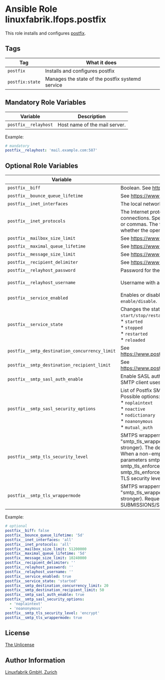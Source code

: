 # Ansible Role linuxfabrik.lfops.postfix

This role installs and configures [postfix](https://www.postfix.org/).


## Tags

| Tag             | What it does                                     |
| ---             | ------------                                     |
| `postfix`       | Installs and configures postfix                  |
| `postfix:state` | Manages the state of the postfix systemd service |


## Mandatory Role Variables

| Variable                      | Description                              |
| --------                      | -----------                              |
| `postfix__relayhost`          | Host name of the mail server.            |

Example:
```yaml
# mandatory
postfix__relayhost: 'mail.example.com:587'
```


## Optional Role Variables

| Variable | Description | Default Value |
| -------- | ----------- | ------------- |
| `postfix__biff` | Boolean. See https://www.postfix.org/postconf.5.html#biff | `false` |
| `postfix__bounce_queue_lifetime` | See https://www.postfix.org/postconf.5.html#bounce_queue_lifetime | `'5d'` |
| `postfix__inet_interfaces` | The local network interface addresses that this mail system receives mail on. | `'127.0.0.1'` |
| `postfix__inet_protocols` | The Internet protocols Postfix will attempt to use when making or accepting connections. Specify one or more of `ipv4` or `ipv6`, separated by whitespace or commas. The form `all` is equivalent to `ipv4, ipv6` or `ipv4`, depending on whether the operating system implements IPv6. | `'all'` |
| `postfix__mailbox_size_limit` | See https://www.postfix.org/postconf.5.html#mailbox_size_limit | `51200000` |
| `postfix__maximal_queue_lifetime` | See https://www.postfix.org/postconf.5.html#maximal_queue_lifetime | `'5d'` |
| `postfix__message_size_limit` | See https://www.postfix.org/postconf.5.html#message_size_limit | `10240000` |
| `postfix__recipient_delimiter` | See https://www.postfix.org/postconf.5.html#recipient_delimiter | `''` |
| `postfix__relayhost_password` | Password for the specified user | `''` |
| `postfix__relayhost_username` | Username with access to the mail server. | `'{{ mailto_root__from }}'` |
| `postfix__service_enabled` | Enables or disables the postfix service, analogous to `systemctl enable/disable`. | `true` |
| `postfix__service_state` | Changes the state of the postfix service, analogous to `systemctl start/stop/restart/reload`. Possible options:<br> * `started`<br> * `stopped`<br> * `restarted`<br> * `reloaded` | `'started'` |
| `postfix__smtp_destination_concurrency_limit` | See https://www.postfix.org/postconf.5.html#smtp_destination_concurrency_limit | `20` |
| `postfix__smtp_destination_recipient_limit` | See https://www.postfix.org/postconf.5.html#smtp_destination_recipient_limit | `50` |
| `postfix__smtp_sasl_auth_enable` | Enable SASL authentication in the Postfix SMTP client. By default, the Postfix SMTP client uses no authentication. | `true` |
| `postfix__smtp_sasl_security_options` | List of Postfix SMTP client SASL security options, separated by commas. Possible options:<br>* `noplaintext`<br>* `noactive`<br>* `nodictionary`<br>* `noanonymous`<br>* `mutual_auth` | `['noplaintext', 'noanonymous']` |
| `postfix__smtp_tls_security_level`| SMTPS wrappermode (TCP port 465) requires setting "smtp_tls_wrappermode = yes", and "smtp_tls_security_level = encrypt" (or stronger). The default SMTP TLS security level for the Postfix SMTP client. When a non-empty value is specified, this overrides the obsolete parameters smtp_use_tls, smtp_enforce_tls, and smtp_tls_enforce_peername; when no value is specified for smtp_tls_enforce_peername or the obsolete parameters, the default SMTP TLS security level is none. | unset |
| `postfix__smtp_tls_wrappermode` | SMTPS wrappermode (TCP port 465) requires setting "smtp_tls_wrappermode = yes", and "smtp_tls_security_level = encrypt" (or stronger). Request that the Postfix SMTP client connects using the SUBMISSIONS/SMTPS protocol instead of using the STARTTLS command. | `false` |

Example:
```yaml
# optional
postfix__biff: false
postfix__bounce_queue_lifetime: '5d'
postfix__inet_interfaces: 'all'
postfix__inet_protocols: 'all'
postfix__mailbox_size_limit: 51200000
postfix__maximal_queue_lifetime: '5d'
postfix__message_size_limit: 10240000
postfix__recipient_delimiter: ''
postfix__relayhost_password: ''
postfix__relayhost_username: ''
postfix__service_enabled: true
postfix__service_state: 'started'
postfix__smtp_destination_concurrency_limit: 20
postfix__smtp_destination_recipient_limit: 50
postfix__smtp_sasl_auth_enable: true
postfix__smtp_sasl_security_options:
  - 'noplaintext'
  - 'noanonymous'
postfix__smtp_tls_security_level: 'encrypt'
postfix__smtp_tls_wrappermode: true
```


## License

[The Unlicense](https://unlicense.org/)


## Author Information

[Linuxfabrik GmbH, Zurich](https://www.linuxfabrik.ch)
